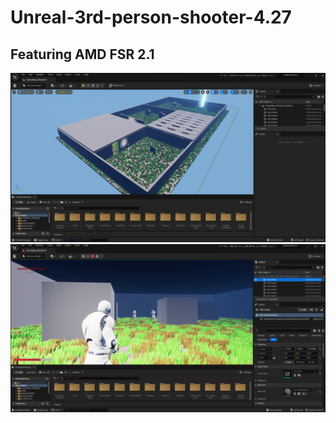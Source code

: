 # Unreal-3rd-person-shooter-4.27
## Featuring AMD FSR 2.1
<img src="img1.png"/>
<img src="img2.png"/>
